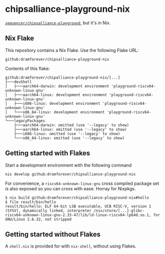 # chipsalliance-playground-nix

[`sequencer/chipsalliance-playground`][chipsalliance-playground], but it's in Nix.

[chipsalliance-playground]: https://github.com/sequencer/chipsalliance-playground

## Nix Flake

This repository contains a Nix Flake. Use the following Flake URL:

```plain
github:dramforever/chipsalliance-playground-nix
```

Contents of this flake:

```plain
github:dramforever/chipalliance-playground-nix/[...]
├───devShell
│   ├───aarch64-darwin: development environment 'playground-riscv64-unknown-linux-gnu'
│   ├───aarch64-linux: development environment 'playground-riscv64-unknown-linux-gnu'
│   ├───i686-linux: development environment 'playground-riscv64-unknown-linux-gnu'
│   └───x86_64-linux: development environment 'playground-riscv64-unknown-linux-gnu'
└───legacyPackages
    ├───aarch64-darwin: omitted (use '--legacy' to show)
    ├───aarch64-linux: omitted (use '--legacy' to show)
    ├───i686-linux: omitted (use '--legacy' to show)
    └───x86_64-linux: omitted (use '--legacy' to show)
```

## Getting started with Flakes

Start a development environment with the following command

```
nix develop github:dramforever/chipsalliance-playground-nix
```

For convenience, a `riscv64-unknown-linux-gnu` cross compiled package set is also exposed so you can cross with ease. Horray for Nixpkgs.

```console
$ nix build github:dramforever/chipsalliance-playground-nix#hello
$ file result/bin/hello
result/bin/hello: ELF 64-bit LSB executable, UCB RISC-V, version 1 (SYSV), dynamically linked, interpreter /nix/store/[...]-glibc-riscv64-unknown-linux-gnu-2.33-47/lib/ld-linux-riscv64-lp64d.so.1, for GNU/Linux 2.6.32, not stripped
```

## Getting started without Flakes

A `shell.nix` is provided for with `nix-shell`, without using Flakes.
